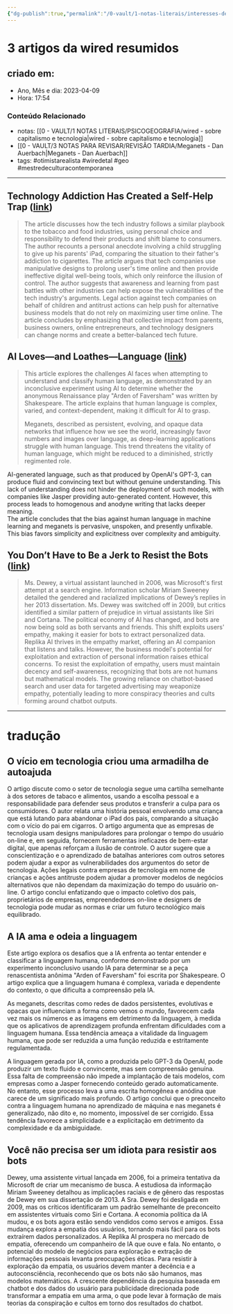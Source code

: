 ```yaml
---
{"dg-publish":true,"permalink":"/0-vault/1-notas-literais/interesses-de-pesquisa/3-artigos-da-wired-resumidos/","tags":["otimistarealista","feministo","capetalismo","leitura","geo"],"dgHomeLink":true,"dgShowLocalGraph":true,"dgShowFileTree":true,"dgEnableSearch":true}
---
```


# 3 artigos da wired resumidos

## criado em: 
-  Ano, Mês e dia: 2023-04-09
- Hora: 17:54

### Conteúdo Relacionado
- notas: [[0 - VAULT/1 NOTAS LITERAIS/PSICOGEOGRAFIA/wired - sobre capitalismo e tecnologia\|wired - sobre capitalismo e tecnologia]]
- [[0 - VAULT/3 NOTAS PARA REVISAR/REVISÃO TARDIA/Meganets - Dan Auerbach\|Meganets - Dan Auerbach]]
- tags: #otimistarealista #wiredetal  #geo #mestredeculturacontemporanea 
---
## Technology Addiction Has Created a Self-Help Trap ([link](https://www.wired.com/story/gaia-bernstein-technology-tobacco/))

>The article discusses how the tech industry follows a similar playbook to the tobacco and food industries, using personal choice and responsibility to defend their products and shift blame to consumers. The author recounts a personal anecdote involving a child struggling to give up his parents' iPad, comparing the situation to their father's addiction to cigarettes. The article argues that tech companies use manipulative designs to prolong user's time online and then provide ineffective digital well-being tools, which only reinforce the illusion of control. The author suggests that awareness and learning from past battles with other industries can help expose the vulnerabilities of the tech industry's arguments. Legal action against tech companies on behalf of children and antitrust actions can help push for alternative business models that do not rely on maximizing user time online. The article concludes by emphasizing that collective impact from parents, business owners, online entrepreneurs, and technology designers can change norms and create a better-balanced tech future.

## AI Loves—and Loathes—Language ([link](https://www.wired.com/story/language-is-one-of-ais-main-sources-of-data-and-greatest-foils/))

>This article explores the challenges AI faces when attempting to understand and classify human language, as demonstrated by an inconclusive experiment using AI to determine whether the anonymous Renaissance play "Arden of Faversham" was written by Shakespeare. The article explains that human language is complex, varied, and context-dependent, making it difficult for AI to grasp.
>
>Meganets, described as persistent, evolving, and opaque data networks that influence how we see the world, increasingly favor numbers and images over language, as deep-learning applications struggle with human language. This trend threatens the vitality of human language, which might be reduced to a diminished, strictly regimented role.
>
  AI-generated language, such as that produced by OpenAI's GPT-3, can produce fluid and convincing text but without genuine understanding. This lack of understanding does not hinder the deployment of such models, with companies like Jasper providing auto-generated content. However, this process leads to homogenous and anodyne writing that lacks deeper meaning.  
  The article concludes that the bias against human language in machine learning and meganets is pervasive, unspoken, and presently unfixable. This bias favors simplicity and explicitness over complexity and ambiguity.

## You Don’t Have to Be a Jerk to Resist the Bots ([link](https://www.wired.com/story/chatgpt-bots-empathy-psychology/))

>Ms. Dewey, a virtual assistant launched in 2006, was Microsoft's first attempt at a search engine. Information scholar Miriam Sweeney detailed the gendered and racialized implications of Dewey’s replies in her 2013 dissertation. Ms. Dewey was switched off in 2009, but critics identified a similar pattern of prejudice in virtual assistants like Siri and Cortana. The political economy of AI has changed, and bots are now being sold as both servants and friends. This shift exploits users' empathy, making it easier for bots to extract personalized data.
  Replika AI thrives in the empathy market, offering an AI companion that listens and talks. However, the business model's potential for exploitation and extraction of personal information raises ethical concerns. To resist the exploitation of empathy, users must maintain decency and self-awareness, recognizing that bots are not humans but mathematical models. The growing reliance on chatbot-based search and user data for targeted advertising may weaponize empathy, potentially leading to more conspiracy theories and cults forming around chatbot outputs.

---
# tradução

## O vício em tecnologia criou uma armadilha de autoajuda

O artigo discute como o setor de tecnologia segue uma cartilha semelhante à dos setores de tabaco e alimentos, usando a escolha pessoal e a responsabilidade para defender seus produtos e transferir a culpa para os consumidores. O autor relata uma história pessoal envolvendo uma criança que está lutando para abandonar o iPad dos pais, comparando a situação com o vício do pai em cigarros. O artigo argumenta que as empresas de tecnologia usam designs manipuladores para prolongar o tempo do usuário on-line e, em seguida, fornecem ferramentas ineficazes de bem-estar digital, que apenas reforçam a ilusão de controle. O autor sugere que a conscientização e o aprendizado de batalhas anteriores com outros setores podem ajudar a expor as vulnerabilidades dos argumentos do setor de tecnologia. Ações legais contra empresas de tecnologia em nome de crianças e ações antitruste podem ajudar a promover modelos de negócios alternativos que não dependam da maximização do tempo do usuário on-line. O artigo conclui enfatizando que o impacto coletivo dos pais, proprietários de empresas, empreendedores on-line e designers de tecnologia pode mudar as normas e criar um futuro tecnológico mais equilibrado.

## A IA ama e odeia a linguagem

Este artigo explora os desafios que a IA enfrenta ao tentar entender e classificar a linguagem humana, conforme demonstrado por um experimento inconclusivo usando IA para determinar se a peça renascentista anônima "Arden of Faversham" foi escrita por Shakespeare. O artigo explica que a linguagem humana é complexa, variada e dependente do contexto, o que dificulta a compreensão pela IA.

As meganets, descritas como redes de dados persistentes, evolutivas e opacas que influenciam a forma como vemos o mundo, favorecem cada vez mais os números e as imagens em detrimento da linguagem, à medida que os aplicativos de aprendizagem profunda enfrentam dificuldades com a linguagem humana. Essa tendência ameaça a vitalidade da linguagem humana, que pode ser reduzida a uma função reduzida e estritamente regulamentada.

A linguagem gerada por IA, como a produzida pelo GPT-3 da OpenAI, pode produzir um texto fluido e convincente, mas sem compreensão genuína. Essa falta de compreensão não impede a implantação de tais modelos, com empresas como a Jasper fornecendo conteúdo gerado automaticamente. No entanto, esse processo leva a uma escrita homogênea e anódina que carece de um significado mais profundo.
O artigo conclui que o preconceito contra a linguagem humana no aprendizado de máquina e nas meganets é generalizado, não dito e, no momento, impossível de ser corrigido. Essa tendência favorece a simplicidade e a explicitação em detrimento da complexidade e da ambiguidade.

## Você não precisa ser um idiota para resistir aos bots

Dewey, uma assistente virtual lançada em 2006, foi a primeira tentativa da Microsoft de criar um mecanismo de busca. A estudiosa da informação Miriam Sweeney detalhou as implicações raciais e de gênero das respostas de Dewey em sua dissertação de 2013. A Sra. Dewey foi desligada em 2009, mas os críticos identificaram um padrão semelhante de preconceito em assistentes virtuais como Siri e Cortana. A economia política da IA mudou, e os bots agora estão sendo vendidos como servos e amigos. Essa mudança explora a empatia dos usuários, tornando mais fácil para os bots extraírem dados personalizados.
A Replika AI prospera no mercado de empatia, oferecendo um companheiro de IA que ouve e fala. No entanto, o potencial do modelo de negócios para exploração e extração de informações pessoais levanta preocupações éticas. Para resistir à exploração da empatia, os usuários devem manter a decência e a autoconsciência, reconhecendo que os bots não são humanos, mas modelos matemáticos. A crescente dependência da pesquisa baseada em chatbot e dos dados do usuário para publicidade direcionada pode transformar a empatia em uma arma, o que pode levar à formação de mais teorias da conspiração e cultos em torno dos resultados do chatbot.

